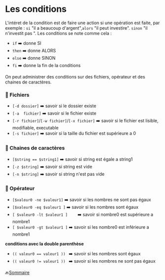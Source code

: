 # Les conditions
L'intéret de la condition est de faire une action si une opération est faite, par exemple : `si` "il a beaucoup d'argent",`alors` "il peut investire". `sinon` "il n'investit pas ".
Les conditions se note comme cela :

- `if`   :arrow_right: donne SI
- `then` :arrow_right: donne ALORS
- `else` :arrow_right: donne SINON
- `fi`   :arrow_right: donne la fin de la conditions

On peut administrer des conditions sur des fichiers, opérateur et des chaines de caractères.

###  :small_red_triangle: Fichiers

* `[-d dossier]` :arrow_right: savoir si le dossier existe
* `[-a  fichier]` :arrow_right: savoir si le fichier existe 
* `[-r fichier]`/`[-w fichier]`/`[-x fichier]` :arrow_right: savoir si le fichier est lisible, modifiable, executable
* `[-s fichier]` :arrow_right: savoir si la taille du fichier est supérieure a 0



###  :small_red_triangle: Chaines de caractères

* `[$string == $string1]` :arrow_right: savoir si string est égale a string1
* `[-z $string]` :arrow_right: savoir si string est vide
* `[-n $string]` :arrow_right: savoir si string n'est pas vide


###  :small_red_triangle: Opérateur

* `[$valeur0 -ne $valeur1]` :arrow_right: savoir si les nombres ne sont pas égaux
* `[$valeur0 -eq $valeur1 ]` :arrow_right: savoir si les nombres sont égaux
* `[ $valeur0 -lt $valeur1 ]	` :arrow_right: savoir si nombre0 est supérieure a nombre1
* `[ $valeur0 -gt $valeur1 ]` :arrow_right: savoir si les nombre0 est inférieure a nombre1

**conditions avec la double parenthèse**

* `(( valeur0 == valeur1 ))	` :arrow_right: savoir si les nombres sont égaux
* `(( valeur0 != valeur1 ))	` :arrow_right: savoir si les nombres ne sont pas égaux


 :back:[Sommaire](https://github.com/nathymellal/SHELL/blob/main/README.md)








